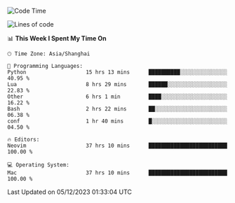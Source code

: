 <!--START_SECTION:waka-->
![Code Time](http://img.shields.io/badge/Code%20Time-1%2C762%20hrs%2021%20mins-blue)

![Lines of code](https://img.shields.io/badge/From%20Hello%20World%20I%27ve%20Written-277.5%20thousand%20lines%20of%20code-blue)

📊 **This Week I Spent My Time On** 

```text
🕑︎ Time Zone: Asia/Shanghai

💬 Programming Languages: 
Python                   15 hrs 13 mins      ██████████░░░░░░░░░░░░░░░   40.95 % 
Lua                      8 hrs 29 mins       ██████░░░░░░░░░░░░░░░░░░░   22.83 % 
Other                    6 hrs 1 min         ████░░░░░░░░░░░░░░░░░░░░░   16.22 % 
Bash                     2 hrs 22 mins       ██░░░░░░░░░░░░░░░░░░░░░░░   06.38 % 
conf                     1 hr 40 mins        █░░░░░░░░░░░░░░░░░░░░░░░░   04.50 % 

🔥 Editors: 
Neovim                   37 hrs 10 mins      █████████████████████████   100.00 % 

💻 Operating System: 
Mac                      37 hrs 10 mins      █████████████████████████   100.00 % 
```


 Last Updated on 05/12/2023 01:33:04 UTC
<!--END_SECTION:waka-->
